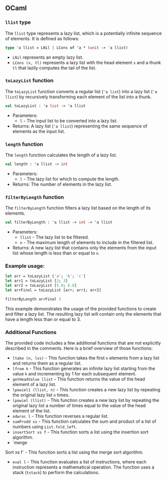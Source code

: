 ## OCaml

### `llist` type

The `llist` type represents a lazy list, which is a potentially infinite sequence of elements. It is defined as follows:

```ocaml
type 'a llist = LNil | LCons of 'a * (unit -> 'a llist)
```

- `LNil` represents an empty lazy list.
- `LCons (x, tl)` represents a lazy list with the head element `x` and a thunk `tl` that lazily computes the tail of the list.

### `toLazyList` function

The `toLazyList` function converts a regular list (`'a list`) into a lazy list (`'a llist`) by recursively transforming each element of the list into a thunk.

```ocaml
val toLazyList : 'a list -> 'a llist
```

- Parameters:
  - `l` - The input list to be converted into a lazy list.
- Returns: A lazy list (`'a llist`) representing the same sequence of elements as the input list.

### `length` function

The `length` function calculates the length of a lazy list.

```ocaml
val length : 'a llist -> int
```

- Parameters:
  - `l` - The lazy list for which to compute the length.
- Returns: The number of elements in the lazy list.

### `filterByLength` function

The `filterByLength` function filters a lazy list based on the length of its elements.

```ocaml
val filterByLength : 'a llist -> int -> 'a llist
```

- Parameters:
  - `llist` - The lazy list to be filtered.
  - `n` - The maximum length of elements to include in the filtered list.
- Returns: A new lazy list that contains only the elements from the input list whose length is less than or equal to `n`.

### Example usage:

```ocaml
let arr = toLazyList ['a'; 'b'; 'c']
let arr1 = toLazyList [2; 3]
let arr2 = toLazyList [5.0; 6.0]
let arrFinal = toLazyList [arr; arr1; arr2]

filterByLength arrFinal 3
```

This example demonstrates the usage of the provided functions to create and filter a lazy list. The resulting lazy list will contain only the elements that have a length less than or equal to 3.

### Additional Functions

The provided code includes a few additional functions that are not explicitly described in the comments. Here is a brief overview of those functions:

- `ltake (n, lxs)` - This function takes the first `n` elements from a lazy list and returns them as a regular list.
- `lfrom k` - This function generates an infinite lazy list starting from the value `k` and incrementing by 1 for each subsequent element.
- `getHeadValue llist` - This function returns the value of the head element of a lazy list.
- `lpowiel1 (llist, n)` - This function creates a new lazy list by repeating the original lazy list `n` times.
- `lpowiel (llist)` - This function creates a new lazy list by repeating the original lazy list a number of times equal to the value of the head element of the list.
- `odwroc l` - This function reverses a regular list.
- `sumProdd xs` - This function calculates the sum and product of a list of numbers using `List.fold_left`.
- `insertSort xs f` - This function sorts a list using the insertion sort algorithm.
- `merge

Sort xs f` - This function sorts a list using the merge sort algorithm.
- `eval l` - This function evaluates a list of instructions, where each instruction represents a mathematical operation. The function uses a stack (`tstack`) to perform the calculations.
